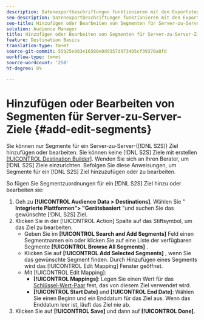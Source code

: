 ```yaml
---
description: Datenexportbeschriftungen funktionieren mit den Exportsteuerelementen, die Sie in einer Datenquelle festlegen. Datenexportbeschriftungen verhindern, dass Sie eingeschränkte Eigenschaften zu einem Segment hinzufügen und Segmentdaten an ein Ziel senden. Sie können mehrere Exportbeschriftungen für ein neues oder vorhandenes Cookie- oder URL-Ziel festlegen.
seo-description: Datenexportbeschriftungen funktionieren mit den Exportsteuerelementen, die Sie in einer Datenquelle festlegen. Datenexport-Bezeichnungen verhindern, dass Sie eingeschränkte Eigenschaften zu einem Segment hinzufügen und Segmentdaten an ein Ziel senden. Sie können mehrere Exportbeschriftungen für ein neues oder vorhandenes Cookie- oder URL-Ziel festlegen.
seo-title: Hinzufügen oder Bearbeiten von Segmenten für Server-zu-Server-Ziele
solution: Audience Manager
title: Hinzufügen oder Bearbeiten von Segmenten für Server-zu-Server-Ziele
feature: Destination Basics
translation-type: tm+mt
source-git-commit: 55925e803e16580e0d9357d973405cf39370a8fd
workflow-type: tm+mt
source-wordcount: '258'
ht-degree: 8%

---
```



# Hinzufügen oder Bearbeiten von Segmenten für Server-zu-Server-Ziele {#add-edit-segments}

Sie können nur Segmente für ein Server-zu-Server-([!DNL S2S]) Ziel hinzufügen oder bearbeiten. Sie können keine [!DNL S2S] Ziele mit erstellen [[!UICONTROL Destination Builder]](/help/using/features/destinations/destination-builder.md). Wenden Sie sich an Ihren Berater, um [!DNL S2S] Ziele einzurichten. Befolgen Sie diese Anweisungen, um Segmente für ein [!DNL S2S] Ziel hinzuzufügen oder zu bearbeiten.

<!-- destination-s2s-edit.xml -->

So fügen Sie Segmentzuordnungen für ein [!DNL S2S] Ziel hinzu oder bearbeiten sie:

1. Geh zu **[!UICONTROL Audience Data > Destinations]**. Wählen Sie &quot; **Integrierte Plattformen&quot;> &quot;Gerätebasiert** &quot;und suchen Sie das gewünschte [!DNL S2S] Ziel.
2. Klicken Sie in der [!UICONTROL Action] Spalte auf das Stiftsymbol, um das Ziel zu bearbeiten.
   * Geben Sie im **[!UICONTROL Search and Add Segments]** Feld einen Segmentnamen ein oder klicken Sie auf eine Liste der verfügbaren Segmente **[!UICONTROL Browse All Segments]** .
   * Klicken Sie auf **[!UICONTROL Add Selected Segments]** , wenn Sie das gewünschte Segment finden. Durch Hinzufügen eines Segments wird das [!UICONTROL Edit Mapping] Fenster geöffnet.
   * Mit [!UICONTROL Edit Mapping]:
      * **[!UICONTROL Mappings]**: Legen Sie einen Wert für das [Schlüssel-Wert-Paar](../../features/destinations/key-value-pairs.md) fest, das von diesem Ziel verwendet wird.
      * **[!UICONTROL Start Date]** und **[!UICONTROL End Date]**: Wählen Sie einen Beginn und ein Enddatum für das Ziel aus. Wenn das Enddatum leer ist, läuft das Ziel nie ab.
3. Klicken Sie auf **[!UICONTROL Save]** und dann auf **[!UICONTROL Done]**.
